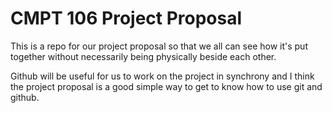 CMPT 106 Project Proposal
=========================

This is a repo for our project proposal so that we all can see how it's put together without necessarily being physically beside each other.

Github will be useful for us to work on the project in synchrony and I think the project proposal is a good simple way to get to know how to use git and github.
